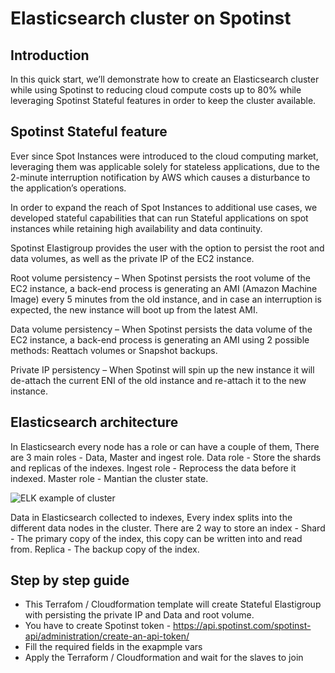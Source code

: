 # Elasticsearch cluster on Spotinst

## Introduction

In this quick start, we’ll demonstrate how to create an Elasticsearch cluster while using Spotinst to reducing cloud compute costs up to 80% while leveraging Spotinst Stateful features in order to keep the cluster available.

## Spotinst Stateful feature

Ever since Spot Instances were introduced to the cloud computing market, leveraging them was applicable solely for stateless applications, due to the 2-minute interruption notification by AWS which causes a disturbance to the application’s operations.

In order to expand the reach of Spot Instances to additional use cases, we developed stateful capabilities that can run Stateful applications on spot instances while retaining high availability and data continuity.

Spotinst Elastigroup provides the user with the option to persist the root and data volumes, as well as the private IP of the EC2 instance.

Root volume persistency – When Spotinst persists the root volume of the EC2 instance, a back-end process is generating an AMI (Amazon Machine Image) every 5 minutes from the old instance, and in case an interruption is expected, the new instance will boot up from the latest AMI.   

Data volume persistency – When Spotinst persists the data volume of the EC2 instance, a back-end process is generating an AMI using 2 possible methods: Reattach volumes or Snapshot backups.

Private IP persistency – When Spotinst will spin up the new instance it will de-attach the current ENI of the old instance and re-attach it to the new instance.



## Elasticsearch architecture

In Elasticsearch every node has a role or can have a couple of them, There are 3 main roles - Data, Master and ingest role.
Data role - Store the shards and replicas of the indexes.
Ingest role - Reprocess the data before it indexed.
Master role - Mantian the cluster state.

![ELK example of cluster](https://git-quick-start.s3-us-west-2.amazonaws.com/cerbero.png)

Data in Elasticsearch collected to indexes, Every index splits into the different data nodes in the cluster.
There are 2 way to store an index - 
Shard - The primary copy of the index, this copy can be written into and read from.
Replica - The backup copy of the index.



## Step by step guide

* This Terrafom / Cloudformation template will create Stateful Elastigroup with persisting the private IP and Data and root volume.
* You have to create Spotinst token  - https://api.spotinst.com/spotinst-api/administration/create-an-api-token/
* Fill the required fields in the exapmple vars
* Apply the Terraform / Cloudformation and wait for the slaves to join
 